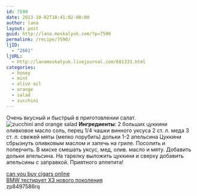 ```yaml
---
id: 7590
date: 2013-10-02T10:41:02-08:00
author: lana
layout: post
guid: http://lana.moskalyuk.com/?p=7590
permalink: /recipe/7590/
ljID:
  - "2661"
ljURL:
  - http://lanamoskalyuk.livejournal.com/681333.html
categories:
  - honey
  - mint
  - olive oil
  - orange
  - salad
  - zucchini
---
```

Очень вкусный и быстрый в приготовлении салат.![zucchini and orange salad](http://farm8.staticflickr.com/7456/10041142663_687c00eb3e_c.jpg) **Ингредиенты**: 2 больших цуккини оливковое масло соль, перец 1/4 чашки винного уксуса 2 ст. л. меда 3 ст. л. свежей мяты (мелко порубить) дольки 1-2 апельсина Цуккини сбрызнуть оливковым маслом и запечь на гриле. Посолить и поперчить. В миске смешать уксус, мед, олив. масло и мяту. Добавить дольки апельсина. На тарелку выложить цуккини и сверху добавить апельсины с заправкой. Приятного аппетита! 

<div>
  <a href='http://buy-cigar-onlinee.com/' title='can you buy cigars online'>can you buy cigars online</a>
</div>

<div class="H1den">
  <a href="http://avtoabc.com/content/4292/innovations/">BMW тестирует X3 нового поколения</a>
</div>

<div>
  zp8497586rq
</div>